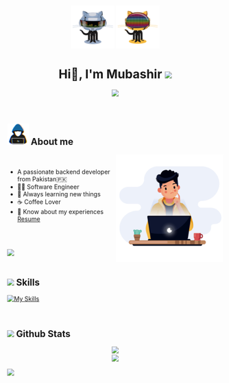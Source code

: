 <p align="center"> <img src="https://github.com/Mubashir01234/Mubashir01234/raw/main/assets/github_2.gif" height="20%" width="20%"> <img src="https://github.com/Mubashir01234/Mubashir01234/raw/main/assets/github_3.gif" height="20%" width="20%"> </p>


<h1 align="center"><b>Hi👋, I'm Mubashir </b><img src="https://media.giphy.com/media/hvRJCLFzcasrR4ia7z/giphy.gif" width="35"></h1>

<p align="center">
  <a href="https://github.com/Mubashir01234"><img src="https://readme-typing-svg.herokuapp.com?font=Time+New+Roman&color=cyan&size=25&center=true&vCenter=true&width=600&height=100&lines=Assalamu+O+Alaikum+Warahmatullah..&hearts;++;Golang+Developer,;Software+Engineering+Student,;Active+Learner/Researcher,;Love+to+learn+new+stuffs..&hearts;"></a>
</p>


<br>


	
## <picture><img src="https://github.com/Mubashir01234/Mubashir01234/raw/main/assets/about_me.gif" width = 50px></picture> **About me**

<picture> <img align="right" src="https://github.com/Mubashir01234/Mubashir01234/raw/main/assets/developer.gif" width = 250px></picture>

<br>

- A passionate backend developer from Pakistan🇵🇰
- 🧑‍🎓 Software Engineer
- 🌱 Always learning new things
- ☕ Coffee Lover
- 📄 Know about my experiences <a href="https://github.com/Mubashir01234/Mubashir01234/raw/main/assets/Mubashir_Resume.pdf" target="blank">Resume</a>
<!-- - 🔭 I’m currently working in <a href="https://www.capregsoft.com/" target="blank">CapregSoft Private Limited</a> -->
<br><br>

<img src="https://user-images.githubusercontent.com/73097560/115834477-dbab4500-a447-11eb-908a-139a6edaec5c.gif"><br><br>

## <img src="https://media2.giphy.com/media/QssGEmpkyEOhBCb7e1/giphy.gif?cid=ecf05e47a0n3gi1bfqntqmob8g9aid1oyj2wr3ds3mg700bl&rid=giphy.gif" width ="25"><b> Skills</b>
[![My Skills](https://skillicons.dev/icons?i=go,c,cpp,docker,kubernetes,py,git,github,aws,firebase,gcp,heroku,html,css,figma,solidity,md,bash,mysql,postgres,dynamodb,mongodb,redis,sqlite,ipfs,vim,jenkins,linux,vscode,postman&perline=6)](https://skillicons.dev)

<br>


## <img src="https://media.giphy.com/media/iY8CRBdQXODJSCERIr/giphy.gif" width="35"><b> Github Stats </b>
<be>
<div align="center">
  <img src="https://github-readme-streak-stats.herokuapp.com?user=Mubashir01234&theme=algolia&background=0d1117&hide_border=true" />
<!-- </div> -->

<!-- <a href="https://github.com/Mubashir01234/">
  <img src="https://github-readme-stats.vercel.app/api?username=Mubashir01234&include_all_commits=true&count_private=true&show_icons=true&line_height=20&title_color=7A7ADB&icon_color=2234AE&text_color=D3D3D3&bg_color=0,000000,130F40" width="450"/>
  <img src="https://github-readme-stats.vercel.app/api/top-langs?username=Mubashir01234&show_icons=true&locale=en&layout=compact&line_height=20&title_color=7A7ADB&icon_color=2234AE&text_color=D3D3D3&bg_color=0,000000,130F40" width="375"  alt="Mubashir01234"/>
</a> -->
</div>
<!-- <p align="center">
<a href="https://www.linkedin.com/in/mubashir-khan-aa0035202" target="blank"><img align="center" src="https://cdn.jsdelivr.net/npm/simple-icons@3.0.1/icons/linkedin.svg" alt="akhilgkrishnan" height="40" width="40" /></a>
<a href="https://www.upwork.com/freelancers/~01ee5ca094f56b376b" target="blank"><img align="center" src="https://cdn.jsdelivr.net/npm/simple-icons@3.0.1/icons/upwork.svg" alt="mrakhilg" height="40" width="40" /></a>
<a href="https://linkedin.com/in/akhilgkrishnan" target="blank"><img align="center" src="https://cdn.jsdelivr.net/npm/simple-icons@3.0.1/icons/linkedin.svg" alt="akhilgkrishnan" height="30" width="30" /></a>
<a href="https://stackoverflow.com/users/10321356" target="blank"><img align="center" src="https://cdn.jsdelivr.net/npm/simple-icons@3.0.1/icons/stackoverflow.svg" alt="10321356" height="30" width="30" /></a>
<a href="https://kaggle.com/akhilgkrishnan" target="blank"><img align="center" src="https://cdn.jsdelivr.net/npm/simple-icons@3.0.1/icons/kaggle.svg" alt="akhilgkrishnan" height="30" width="30" /></a>
<a href="https://fb.com/akhilgkrishnan9800" target="blank"><img align="center" src="https://cdn.jsdelivr.net/npm/simple-icons@3.0.1/icons/facebook.svg" alt="akhilgkrishnan9800" height="30" width="30" /></a>
<a href="https://instagram.com/akhilgkrishnan" target="blank"><img align="center" src="https://cdn.jsdelivr.net/npm/simple-icons@3.0.1/icons/instagram.svg" alt="akhilgkrishnan" height="30" width="30" /></a>
<a href="https://medium.com/@akhilgkrishnan" target="blank"><img align="center" src="https://cdn.jsdelivr.net/npm/simple-icons@3.0.1/icons/medium.svg" alt="@akhilgkrishnan" height="30" width="30" /></a>
</p> -->

<!-- <br>
<br>
<br> -->

<!-- <div align='center'>

 <h2> السَّلاَمُ عَلَيْكُمْ وَرَحْمَةُ اللهِ وَبَرَكَاتُهُ...✨</h2>

</div> -->
<div align="center">
	
<img src="https://profile-counter.glitch.me/Mubashir01234/count.svg"/>
</div>

<img src="https://user-images.githubusercontent.com/73097560/115834477-dbab4500-a447-11eb-908a-139a6edaec5c.gif"><br><br>
